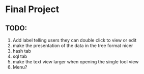 # Final Project
## TODO:
1. Add label telling users they can double click to view or edit 
2. make the presentation of the data in the tree format nicer
3. hash tab
4. sql tab
5. make the text view larger when opening the single tool view
6. Menu?
